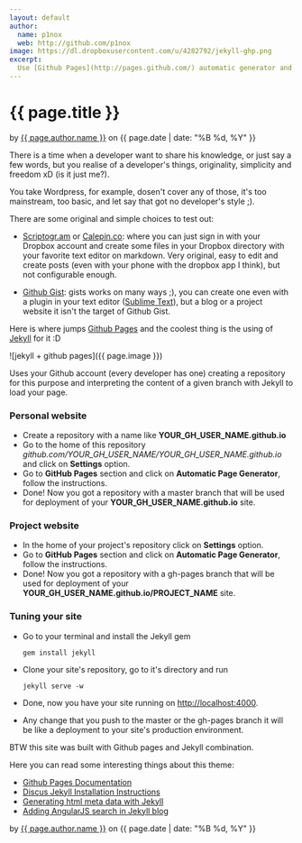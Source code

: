 ```yaml
---
layout: default
author: 
  name: p1nox
  web: http://github.com/p1nox
image: https://dl.dropboxusercontent.com/u/4282792/jekyll-ghp.png
excerpt: 
  Use [Github Pages](http://pages.github.com/) automatic generator and [Jekyll](http://jekyllrb.com/) for boost your own personal/project static website.
---
```


# {{ page.title }}

<p class="post-info">
  by <a href="{{ page.author.web }}" target="_new">{{ page.author.name }}</a> on {{ page.date | date: "%B %d, %Y" }}
</p>

There is a time when a developer want to share his knowledge, or just say a few words, but you realise of a developer's things, originality, simplicity and freedom xD (is it just me?).

You take Wordpress, for example, dosen't cover any of those, it's too mainstream, too basic, and let say that got no developer's style ;).

There are some original and simple choices to test out:

* [Scriptogr.am](http://scriptogr.am/) or [Calepin.co](http://calepin.co/): where you can just sign in with your Dropbox account and create some files in your Dropbox directory with your favorite text editor on markdown. Very original, easy to edit and create posts (even with your phone with the dropbox app I think), but not configurable enough.

* [Github Gist](https://gist.github.com): gists works on many ways ;), you can create one even with a plugin in your text editor ([Sublime Text](sublimetext.com)), but a blog or a project website it isn't the target of Github Gist.

Here is where jumps [Github Pages](http://pages.github.com/) and the coolest thing is the using of [Jekyll](http://jekyllrb.com/) for it :D

![jekyll + github pages]({{ page.image }})

Uses your Github account (every developer has one) creating a repository for this purpose and interpreting the content of a given branch with Jekyll to load your page.

### Personal website 

* Create a repository with a name like **YOUR_GH_USER_NAME.github.io**
* Go to the home of this repository *github.com/YOUR_GH_USER_NAME/YOUR_GH_USER_NAME.github.io* and click on **Settings** option.
* Go to **GitHub Pages** section and click on **Automatic Page Generator**, follow the instructions.
* Done! Now you got a repository with a master branch that will be used for deployment of your **YOUR_GH_USER_NAME.github.io** site.

### Project website

* In the home of your project's repository click on **Settings** option.
* Go to **GitHub Pages** section and click on **Automatic Page Generator**, follow the instructions.
* Done! Now you got a repository with a gh-pages branch that will be used for deployment of your **YOUR_GH_USER_NAME.github.io/PROJECT_NAME** site.

### Tuning your site

* Go to your terminal and install the Jekyll gem
    
      gem install jekyll

* Clone your site's repository, go to it's directory and run

      jekyll serve -w

* Done, now you have your site running on [http://localhost:4000](http://localhost:4000).

* Any change that you push to the master or the gh-pages branch it will be like a deployment to your site's production environment.

BTW this site was built with Github pages and Jekyll combination.

Here you can read some interesting things about this theme:

* [Github Pages Documentation](https://help.github.com/categories/20/articles)
* [Discus Jekyll Installation Instructions](http://help.disqus.com/customer/portal/articles/472138-jekyll-installation-instructions)
* [Generating html meta data with Jekyll](http://paradigmatic.streum.org/2011/02/generating-html-meta-data-with-jekyll/)
* [Adding AngularJS search in Jekyll blog](https://gist.github.com/RainerAtSpirit/3076150)

<p class="post-info">
  by <a href="{{ page.author.web }}" target="_new">{{ page.author.name }}</a> on {{ page.date | date: "%B %d, %Y" }}
</p>
